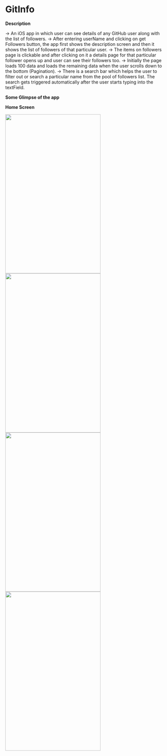 # GitInfo

**Description**

-> An iOS app in which user can see details of any GitHub user along with the list of followers.
-> After entering userName and clicking on get Followers button, the app first shows the description screen and then it shows the list of followers of that particular user.
-> The items on followers page is clickable and after clicking on it a details page for that particular follower opens up and user can see their followers too.
-> Initially the page loads 100 data and loads the remaining data when the user scrolls down to the bottom (Pagination).
-> There is a search bar which helps the user to filter out or search a particular name from the pool of followers list. The search gets triggered automatically after the user starts typing into the textField.

**Some Glimpse of the app**

**Home Screen**

<img src = "https://user-images.githubusercontent.com/68854742/188560702-e57e62ce-1433-4a75-b8f6-383345d3efb4.png" width = "300" height = "500">

<img src = "https://user-images.githubusercontent.com/68854742/188561016-4b723cb6-9f51-44d0-8432-988d04bc2ce4.png" width = "300" height = "500">

<img src = "https://user-images.githubusercontent.com/68854742/188561108-ebf01d69-c907-49b0-b7ca-2d6859491a36.png" width = "300" height = "500">

<img src = "https://user-images.githubusercontent.com/68854742/188561215-7c7f5297-dca0-48e3-b1a5-4b96e3c1fe85.png" width = "300" height = "500">
